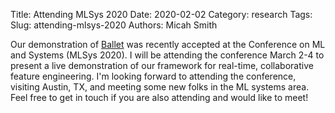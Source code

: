 Title: Attending MLSys 2020
Date: 2020-02-02
Category: research
Tags: 
Slug: attending-mlsys-2020
Authors: Micah Smith

Our demonstration of [Ballet](https://github.com/HDI-Project/ballet) was recently accepted
at the Conference on ML and Systems (MLSys 2020). I will be attending the conference March
2-4 to present a live demonstration of our framework for real-time, collaborative feature
engineering. I'm looking forward to attending the conference, visiting Austin, TX, and
meeting some new folks in the ML systems area. Feel free to get in touch if you are also
attending and would like to meet!
